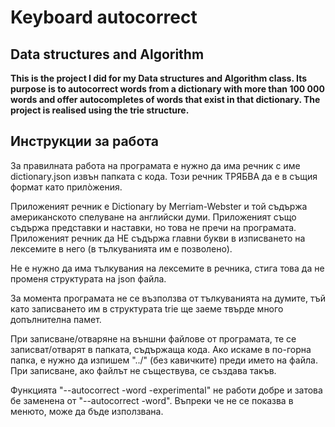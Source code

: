 # Keyboard autocorrect
## Data structures and Algorithm

**This is the project I did for my Data structures and Algorithm class. Its purpose is to autocorrect words from a dictionary with more than 100 000 words and offer autocompletes of words that exist in that dictionary. The project is realised using the trie structure.**

## Инструкции за работа

За правилната работа на програмата е нужно да има речник с име dictionary.json извън папката с кода. Този речник ТРЯБВА да е в същия формат като прилòжения. 

Приложеният речник е Dictionary by Merriam-Webster и той съдържа американското спелуване на английски думи. Приложеният също съдържа представки и наставки, но това не пречи на програмата. Приложеният речник да НЕ съдържа главни букви в изписването на лексемите в него (в тълкуванията им е позволено).

Не е нужно да има тълкувания на лексемите в речника, стига това да не променя структурата на json файла.

За момента програмата не се възползва от тълкуванията на думите, тъй като записването им в структурата trie ще заеме твърде много допълнителна памет.

При записване/отваряне на външни файлове от програмата, те се записват/отварят в папката, съдържаща кода. Ако искаме в по-горна папка, е нужно да изпишем "../" (без кавичките) преди името на файла. При записване, ако файлът не съществува, се създава такъв.

Функцията "--autocorrect -word -experimental" не работи добре и затова бе заменена от "--autocorrect -word". Въпреки че не се показва в менюто, може да бъде използвана.
